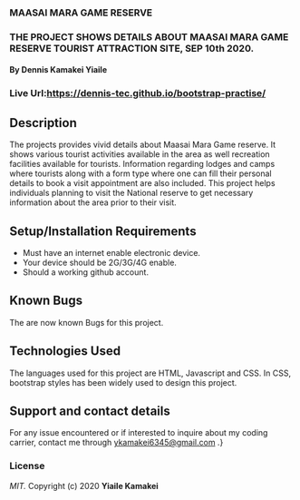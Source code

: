 ### MAASAI MARA GAME RESERVE
### THE PROJECT SHOWS DETAILS ABOUT MAASAI MARA GAME RESERVE TOURIST ATTRACTION SITE, SEP 10th 2020.
#### By **Dennis Kamakei Yiaile**
### Live Url:https://dennis-tec.github.io/bootstrap-practise/
## Description
The projects provides vivid details about Maasai Mara Game reserve. It shows various tourist activities available in the area as well recreation facilities available for tourists. Information regarding lodges and camps where tourists along with a form type where one can fill their personal details to book a visit appointment are also included. This project helps individuals planning to visit the National reserve to get necessary information about the area prior to their visit. 
## Setup/Installation Requirements
* Must have an internet enable electronic device.
* Your device should be 2G/3G/4G enable.
* Should a working github account.

## Known Bugs
The are now known Bugs for this project.
## Technologies Used
 The languages used for this project are HTML, Javascript and CSS. In CSS, bootstrap styles has been widely used to design this project.
## Support and contact details
For any issue encountered or if interested to inquire about my coding carrier, contact me through ykamakei6345@gmail.com .}
### License
*MIT.*
Copyright (c) 2020 **Yiaile Kamakei**
